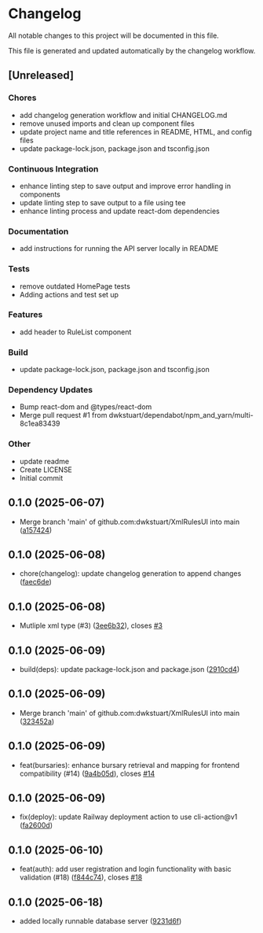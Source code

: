 # Changelog

All notable changes to this project will be documented in this file.

This file is generated and updated automatically by the changelog workflow.

## [Unreleased]

### Chores
- add changelog generation workflow and initial CHANGELOG.md
- remove unused imports and clean up component files
- update project name and title references in README, HTML, and config files
- update package-lock.json, package.json and tsconfig.json

### Continuous Integration
- enhance linting step to save output and improve error handling in components
- update linting step to save output to a file using tee
- enhance linting process and update react-dom dependencies

### Documentation
- add instructions for running the API server locally in README

### Tests
- remove outdated HomePage tests
- Adding actions and test set up

### Features
- add header to RuleList component

### Build
- update package-lock.json, package.json and tsconfig.json

### Dependency Updates
- Bump react-dom and @types/react-dom
- Merge pull request #1 from dwkstuart/dependabot/npm_and_yarn/multi-8c1ea83439

### Other
- update readme
- Create LICENSE
- Initial commit

## 0.1.0 (2025-06-07)

* Merge branch 'main' of github.com:dwkstuart/XmlRulesUI into main ([a157424](https://github.com/dwkstuart/XmlRulesUI/commit/a157424))



## 0.1.0 (2025-06-08)

* chore(changelog): update changelog generation to append changes ([faec6de](https://github.com/dwkstuart/XmlRulesUI/commit/faec6de))



## 0.1.0 (2025-06-08)

* Mutliple xml type (#3) ([3ee6b32](https://github.com/dwkstuart/XmlRulesUI/commit/3ee6b32)), closes [#3](https://github.com/dwkstuart/XmlRulesUI/issues/3)



## 0.1.0 (2025-06-09)

* build(deps): update package-lock.json and package.json ([2910cd4](https://github.com/dwkstuart/XmlRulesUI/commit/2910cd4))



## 0.1.0 (2025-06-09)

* Merge branch 'main' of github.com:dwkstuart/XmlRulesUI into main ([323452a](https://github.com/dwkstuart/XmlRulesUI/commit/323452a))



## 0.1.0 (2025-06-09)

* feat(bursaries): enhance bursary retrieval and mapping for frontend compatibility (#14) ([9a4b05d](https://github.com/dwkstuart/XmlRulesUI/commit/9a4b05d)), closes [#14](https://github.com/dwkstuart/XmlRulesUI/issues/14)



## 0.1.0 (2025-06-09)

* fix(deploy): update Railway deployment action to use cli-action@v1 ([fa2600d](https://github.com/dwkstuart/XmlRulesUI/commit/fa2600d))



## 0.1.0 (2025-06-10)

* feat(auth): add user registration and login functionality with basic validation (#18) ([f844c74](https://github.com/dwkstuart/XmlRulesUI/commit/f844c74)), closes [#18](https://github.com/dwkstuart/XmlRulesUI/issues/18)



## 0.1.0 (2025-06-18)

* added locally runnable database server ([9231d6f](https://github.com/dwkstuart/XmlRulesUI/commit/9231d6f))



